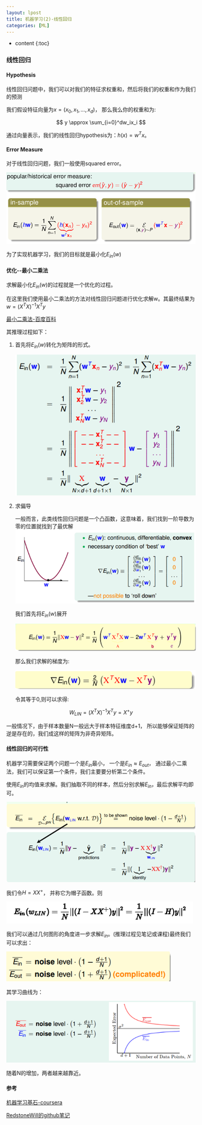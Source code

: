 ```yaml
---
layout: lpost
title: 机器学习(2)-线性回归
categories: [ML]
---
```


* content
{:toc}


###  线性回归

#### Hypothesis

线性回归问题中，我们可以对我们的特征求权重和，然后将我们的权重和作为我们的预测

我们假设特征向量为$x = (x_0, x_1, ..., x_d)$， 那么我么你的权重和为:


$$
y \approx \sum_{i=0}^dw_ix_i
$$


通过向量表示，我们的线性回归hypothesis为：$h(x) = w^Tx$。



#### Error Measure

对于线性回归问题，我们一般使用squared error。

![image-20200312161254612](../posts/2020-03-10-%E7%BA%BF%E6%80%A7%E5%9B%9E%E5%BD%92/image-20200312161254612.png)

为了实现机器学习，我们的目标就是最小化$E_{in}(w)$

#### 优化--最小二乘法

求解最小化$E_{in}(w)$的过程就是一个优化的过程。

在这里我们使用最小二乘法的方法对线性回归问题进行优化求解w。其最终结果为$w = (X^TX)^{-1}X^Ty$

[最小二乘法-百度百科](https://baike.baidu.com/item/最小二乘法)

其推理过程如下：

1. 首先将$E_{in}(w)$转化为矩阵的形式。

   ![image-20200312162259064](../posts/2020-03-10-%E7%BA%BF%E6%80%A7%E5%9B%9E%E5%BD%92/image-20200312162259064.png)

2. 求偏导

   一般而言，此类线性回归问题是一个凸函数，这意味着，我们找到一阶导数为零的位置就找到了最优解
   ![image-20200312162747769](../posts/2020-03-10-%E7%BA%BF%E6%80%A7%E5%9B%9E%E5%BD%92/image-20200312162747769.png)

   我们首先将$E_{in}(w)$展开

   ![image-20200312164123051](../posts/2020-03-10-%E7%BA%BF%E6%80%A7%E5%9B%9E%E5%BD%92/image-20200312164123051.png)

   那么我们求解的梯度为:

   ![image-20200312164149616](../posts/2020-03-10-%E7%BA%BF%E6%80%A7%E5%9B%9E%E5%BD%92/image-20200312164149616.png)

   令其等于0,则可以求得:

$$
   W_{LIN} = (X^TX)^{-1}X^Ty = X^+y
$$

 一般情况下，由于样本数量N一般远大于样本特征维度d+1， 所以能够保证矩阵的逆是存在的，我们成这样的矩阵为非奇异矩阵。

#### 线性回归的可行性

机器学习需要保证两个问题一个是$E_{in }$最小， 一个是$E_{in} \approx E_{out}$， 通过最小二乘法，我们可以保证第一个条件，我们主要要分析第二个条件。

使用$E_{in}$的均值来求解。我们抽取不同的样本，然后分别求解$E_{in }$，最后求解平均即可。

![image-20200312165512953](../posts/2020-03-10-%E7%BA%BF%E6%80%A7%E5%9B%9E%E5%BD%92/image-20200312165512953.png)

我们令$H = XX^+$， 并称它为帽子函数。则

![image-20200312165922709](../posts/2020-03-10-%E7%BA%BF%E6%80%A7%E5%9B%9E%E5%BD%92/image-20200312165922709.png)

我们可以通过几何图形的角度进一步求解$E_{in}$。(推理过程见笔记或课程)最终我们可以求出：

![image-20200312170600177](../posts/2020-03-10-%E7%BA%BF%E6%80%A7%E5%9B%9E%E5%BD%92/image-20200312170600177.png)

其学习曲线为：

![image-20200312170655929](../posts/2020-03-10-%E7%BA%BF%E6%80%A7%E5%9B%9E%E5%BD%92/image-20200312170655929.png)

随着N的增加，两者越来越靠近。

#### 参考

[机器学习基石-coursera](https://www.coursera.org/learn/ntumlone-algorithmicfoundations/home/welcome)

[RedstoneWill的github笔记](https://github.com/RedstoneWill/HsuanTienLin_MachineLearning)